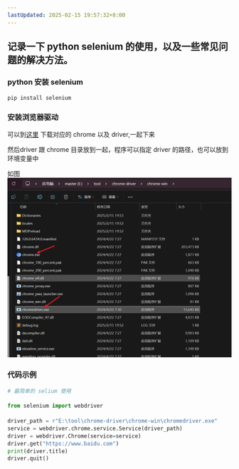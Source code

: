 ```yaml
---
lastUpdated: 2025-02-15 19:57:32+8:00
---
```


## 记录一下 python selenium 的使用，以及一些常见问题的解决方法。


### python 安装 selenium
```shell
pip install selenium
```
### 安装浏览器驱动

可以到[这里](https://commondatastorage.googleapis.com/chromium-browser-snapshots/index.html?prefix=Win/1290606/) 下载对应的 chrome 以及 driver,一起下来

然后driver 跟 chrome 目录放到一起，程序可以指定 driver 的路径，也可以放到环境变量中

如图
![alt text](assets/selenium-start/image.png)
### 代码示例


```python
# 最简单的 selium 使用

from selenium import webdriver

driver_path = r"E:\tool\chrome-driver\chrome-win\chromedriver.exe"
service = webdriver.chrome.service.Service(driver_path)
driver = webdriver.Chrome(service=service)
driver.get("https://www.baidu.com")
print(driver.title)
driver.quit()

```